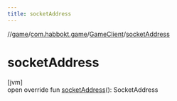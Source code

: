 ```yaml
---
title: socketAddress
---
```

//[game](../../../index.html)/[com.habbokt.game](../index.html)/[GameClient](index.html)/[socketAddress](socket-address.html)



# socketAddress



[jvm]\
open override fun [socketAddress](socket-address.html)(): SocketAddress





